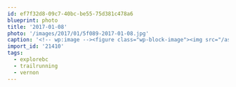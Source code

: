 ```yaml
---
id: ef7f32d8-09c7-40bc-be55-75d381c478a6
blueprint: photo
title: '2017-01-08'
photo: '/images/2017/01/5f089-2017-01-08.jpg'
caption: '<!-- wp:image --><figure class="wp-block-image"><img src="/assets/images/2017/01/5f089-2017-01-08.jpg" /></figure><!-- /wp:image --><!-- wp:paragraph --><p>Looking back at the big city. #vernon #trailrunning #explorebc</p><!-- /wp:paragraph -->'
import_id: '21410'
tags:
  - explorebc
  - trailrunning
  - vernon
---
```

